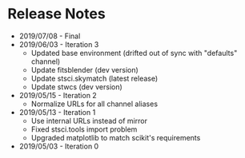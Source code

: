 # Release Notes

* 2019/07/08 - Final
* 2019/06/03 - Iteration 3
  - Updated base environment (drifted out of sync with "defaults" channel)
  - Update fitsblender (dev version)
  - Update stsci.skymatch (latest release)
  - Update stwcs (dev version)
* 2019/05/15 - Iteration 2
  - Normalize URLs for all channel aliases
* 2019/05/13 - Iteration 1
  - Use internal URLs instead of mirror
  - Fixed stsci.tools import problem
  - Upgraded matplotlib to match scikit's requirements
* 2019/05/03 - Iteration 0
